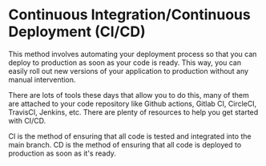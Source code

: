 # Continuous Integration/Continuous Deployment (CI/CD)

This method involves automating your deployment process so that you can deploy to production as soon as your code is
ready. This way, you can easily roll out new versions of your application to production without any manual intervention.

There are lots of tools these days that allow you to do this, many of them are attached to your code repository like
Github actions, Gitlab CI, CircleCI, TravisCI, Jenkins, etc. There are plenty of resources to help you get started with
CI/CD.

CI is the method of ensuring that all code is tested and integrated into the main branch. CD is the method of ensuring
that all code is deployed to production as soon as it's ready.
